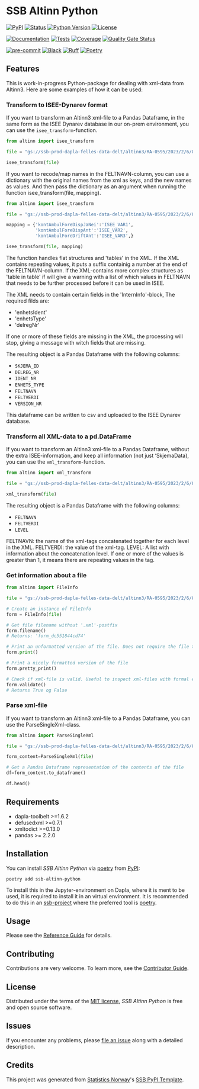 # SSB Altinn Python

[![PyPI](https://img.shields.io/pypi/v/ssb-altinn-python.svg)][pypi status]
[![Status](https://img.shields.io/pypi/status/ssb-altinn-python.svg)][pypi status]
[![Python Version](https://img.shields.io/pypi/pyversions/ssb-altinn-python)][pypi status]
[![License](https://img.shields.io/pypi/l/ssb-altinn-python)][license]

[![Documentation](https://github.com/statisticsnorway/ssb-altinn-python/actions/workflows/docs.yml/badge.svg)][documentation]
[![Tests](https://github.com/statisticsnorway/ssb-altinn-python/actions/workflows/tests.yml/badge.svg)][tests]
[![Coverage](https://sonarcloud.io/api/project_badges/measure?project=statisticsnorway_ssb-altinn-python&metric=coverage)][sonarcov]
[![Quality Gate Status](https://sonarcloud.io/api/project_badges/measure?project=statisticsnorway_ssb-altinn-python&metric=alert_status)][sonarquality]

[![pre-commit](https://img.shields.io/badge/pre--commit-enabled-brightgreen?logo=pre-commit&logoColor=white)][pre-commit]
[![Black](https://img.shields.io/badge/code%20style-black-000000.svg)][black]
[![Ruff](https://img.shields.io/endpoint?url=https://raw.githubusercontent.com/astral-sh/ruff/main/assets/badge/v2.json)](https://github.com/astral-sh/ruff)
[![Poetry](https://img.shields.io/endpoint?url=https://python-poetry.org/badge/v0.json)][poetry]

[pypi status]: https://pypi.org/project/ssb-altinn-python/
[documentation]: https://statisticsnorway.github.io/ssb-altinn-python
[tests]: https://github.com/statisticsnorway/ssb-altinn-python/actions?workflow=Tests

[sonarcov]: https://sonarcloud.io/summary/overall?id=statisticsnorway_ssb-altinn-python
[sonarquality]: https://sonarcloud.io/summary/overall?id=statisticsnorway_ssb-altinn-python
[pre-commit]: https://github.com/pre-commit/pre-commit
[black]: https://github.com/psf/black
[poetry]: https://python-poetry.org/

## Features

This is work-in-progress Python-package for dealing with xml-data from Altinn3. Here are some examples of how it can be used:

### Transform to ISEE-Dynarev format

If you want to transform an Altinn3 xml-file to a Pandas Dataframe, in the same form as the ISEE Dynarev database in our on-prem environment, you can use the `isee_transform`-function.

```python
from altinn import isee_transform

file = "gs://ssb-prod-dapla-felles-data-delt/altinn3/RA-0595/2023/2/6/810409282_460784f978a2_ebc7af7e-4ebe-4883-b844-66ee6292a93a/form_460784f978a2.xml"

isee_transform(file)
```

If you want to recode/map names in the FELTNAVN-column, you can use a dictionary with the original names from the xml as keys, and the new names as values. And then pass the dictionary as an argument when running the function isee_transform(file, mapping).

```python
from altinn import isee_transform

file = "gs://ssb-prod-dapla-felles-data-delt/altinn3/RA-0595/2023/2/6/810409282_460784f978a2_ebc7af7e-4ebe-4883-b844-66ee6292a93a/form_460784f978a2.xml"

mapping = {'kontAmbulForeDispJaNei':'ISEE_VAR1',
           'kontAmbulForeDispAnt':'ISEE_VAR2',
           'kontAmbulForeDriftAnt':'ISEE_VAR3',}

isee_transform(file, mapping)
```
The function handles flat structures and 'tables' in the XML. If the XML contains repeating values, it puts a suffix containig a number at the end of the FELTNAVN-column. If the XML-contains more complex structures as 'table in table' if will give a warning with a list of which values in FELTNAVN that needs to be further processed before it can be used in ISEE.

The XML needs to contain certain fields in the 'InternInfo'-block, The required filds are:
- 'enhetsIdent'
- 'enhetsType'
- 'delregNr'

If one or more of these fields are missing in the XML, the processing will stop, giving a message with witch fields that are missing.


The resulting object is a Pandas Dataframe with the following columns:

- `SKJEMA_ID`
- `DELREG_NR`
- `IDENT_NR`
- `ENHETS_TYPE`
- `FELTNAVN`
- `FELTVERDI`
- `VERSION_NR`

This dataframe can be written to csv and uploaded to the ISEE Dynarev database.

### Transform all XML-data to a pd.DataFrame

If you want to transform an Altinn3 xml-file to a Pandas Dataframe, without the extra ISEE-information, and keep all information (not just ‘SkjemaData), you can use the `xml_transform`-function.

```python
from altinn import xml_transform

file = "gs://ssb-prod-dapla-felles-data-delt/altinn3/RA-0595/2023/2/6/810409282_460784f978a2_ebc7af7e-4ebe-4883-b844-66ee6292a93a/form_460784f978a2.xml"

xml_transform(file)
```

The resulting object is a Pandas Dataframe with the following columns:
- `FELTNAVN`
- `FELTVERDI`
- `LEVEL`

FELTNAVN: the name of the xml-tags concatenated together for each level in the XML.
FELTVERDI: the value of the xml-tag.
LEVEL: A list with information about the concatenation level. If one or more of the values is greater than 1, it means there are repeating values in the tag.



### Get information about a file

```python
from altinn import FileInfo

file = "gs://ssb-prod-dapla-felles-data-delt/altinn3/RA-0595/2023/2/6/810409282_460784f978a2_ebc7af7e-4ebe-4883-b844-66ee6292a93a/form_460784f978a2.xml"

# Create an instance of FileInfo
form = FileInfo(file)

# Get file filename without '.xml'-postfix
form.filename()
# Returns: 'form_dc551844cd74'

# Print an unformatted version of the file. Does not require the file to be parseable by an xml-library. Useful for inspecting unvalid xml-files.
form.print()

# Print a nicely formatted version of the file
form.pretty_print()

# Check if xml-file is valid. Useful to inspect xml-files with formal errors in the xml-schema.
form.validate()
# Returns True og False
```

### Parse xml-file

If you want to transform an Altinn3 xml-file to a Pandas Dataframe, you can use the ParseSingleXml-class.

```python
from altinn import ParseSingleXml

file = "gs://ssb-prod-dapla-felles-data-delt/altinn3/RA-0595/2023/2/6/810409282_460784f978a2_ebc7af7e-4ebe-4883-b844-66ee6292a93a/form_460784f978a2.xml"

form_content=ParseSingleXml(file)

# Get a Pandas Dataframe representation of the contents of the file
df=form_content.to_dataframe()

df.head()
```

## Requirements

- dapla-toolbelt >=1.6.2
- defusedxml >=0.7.1
- xmltodict >=0.13.0
- pandas >= 2.2.0


## Installation

You can install _SSB Altinn Python_ via [poetry] from [PyPI]:

```console
poetry add ssb-altinn-python
```

To install this in the Jupyter-environment on Dapla, where it is ment to be used, it is required to install it in an virtual environment. It is recommended to do this in an [ssb-project](https://manual.dapla.ssb.no/jobbe-med-kode.html) where the preferred tool is [poetry](https://python-poetry.org/).

## Usage

Please see the [Reference Guide] for details.

## Contributing

Contributions are very welcome.
To learn more, see the [Contributor Guide].

## License

Distributed under the terms of the [MIT license][license],
_SSB Altinn Python_ is free and open source software.

## Issues

If you encounter any problems,
please [file an issue] along with a detailed description.

## Credits

This project was generated from [Statistics Norway]'s [SSB PyPI Template].

[statistics norway]: https://www.ssb.no/en
[pypi]: https://pypi.org/
[ssb pypi template]: https://github.com/statisticsnorway/ssb-pypitemplate
[file an issue]: https://github.com/statisticsnorway/ssb-altinn-python/issues
[pip]: https://pip.pypa.io/

<!-- github-only -->

[license]: https://github.com/statisticsnorway/ssb-altinn-python/blob/main/LICENSE
[contributor guide]: https://github.com/statisticsnorway/ssb-altinn-python/blob/main/CONTRIBUTING.md
[reference guide]: https://statisticsnorway.github.io/ssb-altinn-python/reference.html
